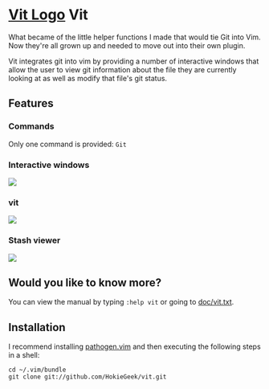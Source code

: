 [Vit Logo](http://i.imgur.com/esQZdlP.png) Vit
===

What became of the little helper functions I made that would tie Git into Vim. Now they're all grown up and needed to move out into their own plugin.

Vit integrates git into vim by providing a number of interactive windows that allow the user to view git information about the file they are currently looking at as well as modify that file's git status.

## Features

### Commands

Only one command is provided: `Git`

### Interactive windows
![](http://i.imgur.com/ne6BgPk.gif)

### vit
![](http://i.imgur.com/ITQCVBk.png)

### Stash viewer
![](http://i.imgur.com/vbPd1Vt.png)

## Would you like to know more?
You can view the manual by typing `:help vit` or going to [doc/vit.txt](doc/vit.txt).

## Installation

I recommend installing [pathogen.vim](https://github.com/tpope/vim-pathogen) and then executing the following steps in a shell:

    cd ~/.vim/bundle
    git clone git://github.com/HokieGeek/vit.git
